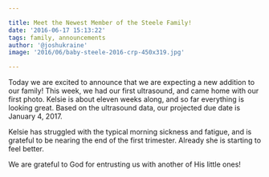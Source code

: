```yaml
---

title: Meet the Newest Member of the Steele Family!
date: '2016-06-17 15:13:22'
tags: family, announcements
author: '@joshukraine'
image: '2016/06/baby-steele-2016-crp-450x319.jpg'

---
```


Today we are excited to announce that we are expecting a new addition to our family! This week, we had our first ultrasound, and came home with our first photo. Kelsie is about eleven weeks along, and so far everything is looking great. Based on the ultrasound data, our projected due date is January 4, 2017.

Kelsie has struggled with the typical morning sickness and fatigue, and is grateful to be nearing the end of the first trimester. Already she is starting to feel better.

We are grateful to God for entrusting us with another of His little ones!
